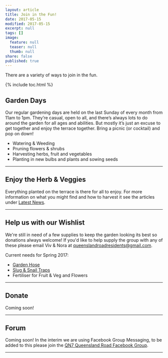 ```yaml
---
layout: article
title: Join in the Fun!
date: 2017-05-15
modified: 2017-05-15
excerpt: null
tags: []
image:
  feature: null
  teaser: null
  thumb: null
share: false
published: true
---
```


There are a variety of ways to join in the fun.

{% include toc.html %}

## Garden Days

Our regular gardening days are held on the last Sunday of every month from 11am to 1pm. They’re casual, open to all, and there’s always lots to do around the garden for all ages and abilities. But mostly it’s just an excuse to get together and enjoy the terrace together. Bring a picnic (or cocktail) and pop on down!
 
+ Watering & Weeding
+ Pruning flowers & shrubs
+ Harvesting herbs, fruit and vegetables
+ Planting in new bulbs and plants and sowing seeds

---

## Enjoy the Herb & Veggies

Everything planted on the terrace is there for all to enjoy. For more information on what you might find and how to harvest it see the articles under [Latest News](https://qn7gardening.github.io/articles/). 

---

## Help us with our Wishlist

We're still in need of a few supplies to keep the garden looking its best so donations always welcome! If you'd like to help supply the group with any of these please email Viv & Nora at <queenslandroadresidents@gmail.com>.  

Current needs for Spring 2017:

+ [Garden Hose](http://www.waterirrigation.co.uk/lay-flat-garden-hose-with-7-function-spray-gun-50ft.html) 
+ [Slug & Snail Traps](http://www.ebay.co.uk/itm/like/192142538951)
+ Fertiliser for Fruit & Veg and Flowers

---

## Donate

Coming soon!

---

## Forum

Coming soon! In the interim we are using Facebook Group Messaging, to be added to this please join the [QN7 Queensland Road Facebook Group]( https://www.facebook.com/groups/QN71QueenslandRoad/).  

---
